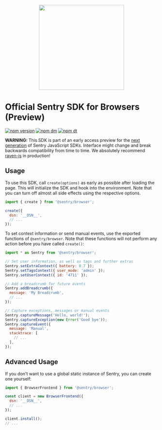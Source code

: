 <p align="center">
  <a href="https://sentry.io" target="_blank" align="center">
    <img src="https://sentry-brand.storage.googleapis.com/sentry-logo-black.png" width="280">
  </a>
  <br />
</p>

# Official Sentry SDK for Browsers (Preview)

[![npm version](https://img.shields.io/npm/v/@sentry/browser.svg)](https://www.npmjs.com/package/@sentry/browser)
[![npm dm](https://img.shields.io/npm/dm/@sentry/browser.svg)](https://www.npmjs.com/package/@sentry/browser)
[![npm dt](https://img.shields.io/npm/dt/@sentry/browser.svg)](https://www.npmjs.com/package/@sentry/browser)

**WARNING:** This SDK is part of an early access preview for the
[next generation](https://github.com/getsentry/raven-js/tree/next#readme) of
Sentry JavaScript SDKs. Interface might change and break backwards compatibility
from time to time. We absolutely recommend
[raven-js](https://github.com/getsentry/raven-js) in production!

## Usage

To use this SDK, call `create(options)` as early as possible after loading the
page. This will initialize the SDK and hook into the environment. Note that you
can turn off almost all side effects using the respective options.

```javascript
import { create } from '@sentry/browser';

create({
  dsn: '__DSN__',
  // ...
});
```

To set context information or send manual events, use the exported functions of
`@sentry/browser`. Note that these functions will not perform any action before
you have called `create()`:

```javascript
import * as Sentry from '@sentry/browser';

// Set user information, as well as tags and further extras
Sentry.setExtraContext({ battery: 0.7 });
Sentry.setTagsContext({ user_mode: 'admin' });
Sentry.setUserContext({ id: '4711' });

// Add a breadcrumb for future events
Sentry.addBreadcrumb({
  message: 'My Breadcrumb',
  // ...
});

// Capture exceptions, messages or manual events
Sentry.captureMessage('Hello, world!');
Sentry.captureException(new Error('Good bye'));
Sentry.captureEvent({
  message: 'Manual',
  stacktrace: [
    // ...
  ],
});
```

## Advanced Usage

If you don't want to use a global static instance of Sentry, you can create one
yourself:

```javascript
import { BrowserFrontend } from '@sentry/browser';

const client = new BrowserFrontend({
  dsn: '__DSN__',
  // ...
});

client.install();
// ...
```
